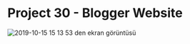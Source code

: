 # Project 30 - Blogger Website

![2019-10-15 15 13 53 den ekran görüntüsü](https://user-images.githubusercontent.com/30186772/66830628-95c21680-ef5e-11e9-9c0a-6eff8f8a0542.png)
